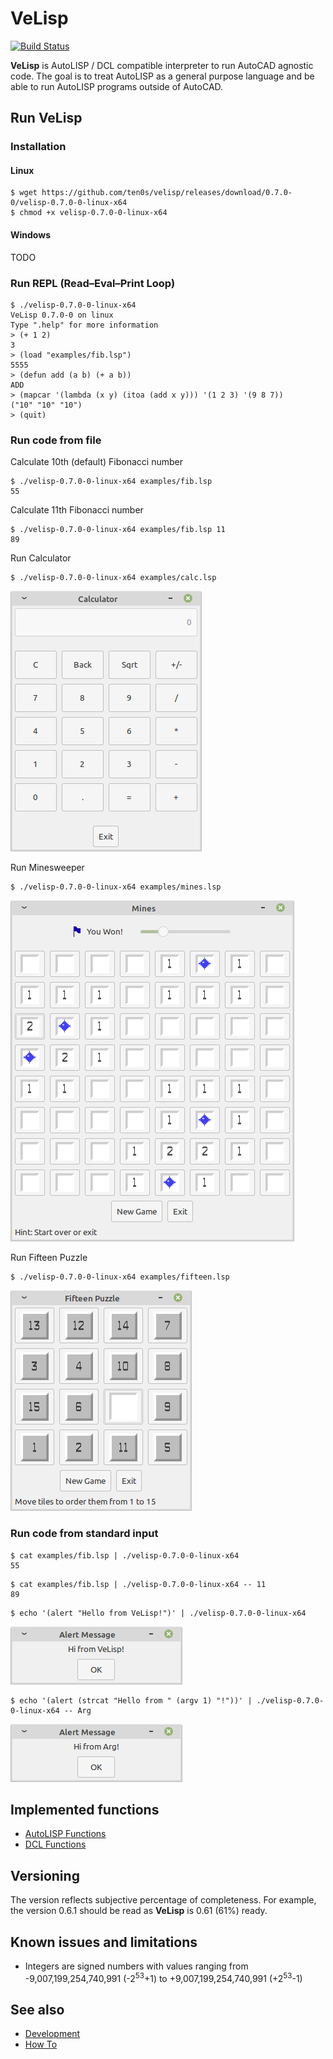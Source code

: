 # VeLisp

[![Build Status](https://travis-ci.com/ten0s/velisp.svg?branch=windows)](https://travis-ci.com/ten0s/velisp)

**VeLisp** is AutoLISP / DCL compatible interpreter to run AutoCAD agnostic code.
The goal is to treat AutoLISP as a general purpose language and be able to run
AutoLISP programs outside of AutoCAD.

## Run **VeLisp**

### Installation

#### Linux

```
$ wget https://github.com/ten0s/velisp/releases/download/0.7.0-0/velisp-0.7.0-0-linux-x64
$ chmod +x velisp-0.7.0-0-linux-x64
```

#### Windows

TODO

### Run REPL (Read–Eval–Print Loop)

```
$ ./velisp-0.7.0-0-linux-x64
VeLisp 0.7.0-0 on linux
Type ".help" for more information
> (+ 1 2)
3
> (load "examples/fib.lsp")
5555
> (defun add (a b) (+ a b))
ADD
> (mapcar '(lambda (x y) (itoa (add x y))) '(1 2 3) '(9 8 7))
("10" "10" "10")
> (quit)
```

### Run code from file

Calculate 10th (default) Fibonacci number

```
$ ./velisp-0.7.0-0-linux-x64 examples/fib.lsp
55
```

Calculate 11th Fibonacci number

```
$ ./velisp-0.7.0-0-linux-x64 examples/fib.lsp 11
89
```

Run Calculator

```
$ ./velisp-0.7.0-0-linux-x64 examples/calc.lsp
```

![App Calc Image](/images/app-calc.png)

Run Minesweeper

```
$ ./velisp-0.7.0-0-linux-x64 examples/mines.lsp
```

![App Mines Image](/images/app-mines.png)

Run Fifteen Puzzle

```
$ ./velisp-0.7.0-0-linux-x64 examples/fifteen.lsp
```

![App Fifteen Image](/images/app-fifteen.png)

### Run code from standard input

```
$ cat examples/fib.lsp | ./velisp-0.7.0-0-linux-x64
55
```

```
$ cat examples/fib.lsp | ./velisp-0.7.0-0-linux-x64 -- 11
89
```

```
$ echo '(alert "Hello from VeLisp!")' | ./velisp-0.7.0-0-linux-x64
```

![Alert Hello From VeLisp Image](/images/alert-hello-velisp.png)

```
$ echo '(alert (strcat "Hello from " (argv 1) "!"))' | ./velisp-0.7.0-0-linux-x64 -- Arg
```

![Alert Hello From Arg Image](/images/alert-hello-arg.png)

## Implemented functions

* [AutoLISP Functions](/AutoLISP-Functions.md)
* [DCL Functions](DCL-Functions.md)

## Versioning

The version reflects subjective percentage of completeness.
For example, the version 0.6.1 should be read as **VeLisp** is 0.61 (61%) ready.

## Known issues and limitations

* Integers are signed numbers with values ranging from -9,007,199,254,740,991 (-2<sup>53</sup>+1) to +9,007,199,254,740,991 (+2<sup>53</sup>-1)

## See also

* [Development](/DEVEL.md)
* [How To](/HOWTO.md)
